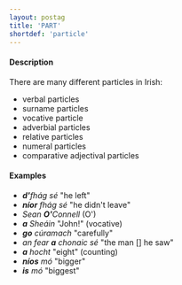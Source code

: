 ```yaml
---
layout: postag
title: 'PART'
shortdef: 'particle'
---
```


#### Description

There are many different particles in Irish:
* verbal particles
* surname particles
* vocative particle
* adverbial particles
* relative particles
* numeral particles
* comparative adjectival particles


#### Examples

* _<b>d'</b>fhág sé_ "he left"
* _<b>níor</b> fhág sé_ "he didn't leave"
* _Sean <b>O'</b>Connell_ (O') 
* _<b>a</b> Sheáin_ "John!" (vocative)
* _<b>go</b> cúramach_ "carefully"
* _an fear <b>a</b> chonaic sé_ "the man [] he saw"
* _<b>a</b> hocht_ "eight" (counting)
* _<b>níos</b> mó_ "bigger"
* _<b>is</b> mó_ "biggest"
 



